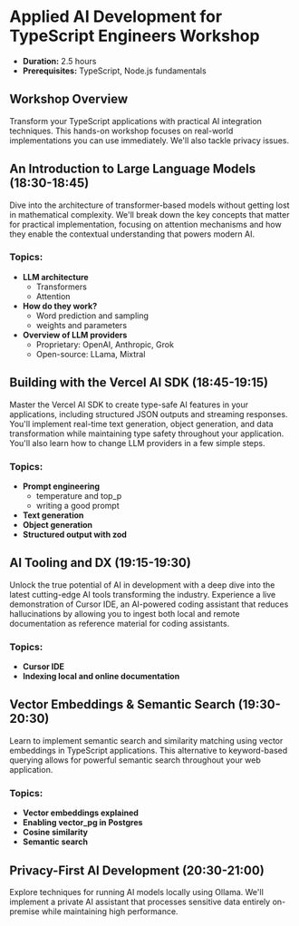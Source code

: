 # Applied AI Development for TypeScript Engineers Workshop

- **Duration:** 2.5 hours
- **Prerequisites:** TypeScript, Node.js fundamentals

## Workshop Overview

Transform your TypeScript applications with practical AI integration techniques. This hands-on workshop focuses on real-world implementations you can use immediately. We'll also tackle privacy issues.

## An Introduction to Large Language Models (18:30-18:45)

Dive into the architecture of transformer-based models without getting lost in mathematical complexity. We'll break down the key concepts that matter for practical implementation, focusing on attention mechanisms and how they enable the contextual understanding that powers modern AI.

### Topics:

- **LLM architecture**
  - Transformers
  - Attention
- **How do they work?**
  - Word prediction and sampling
  - weights and parameters
- **Overview of LLM providers**
  - Proprietary: OpenAI, Anthropic, Grok
  - Open-source: LLama, Mixtral

## Building with the Vercel AI SDK (18:45-19:15)

Master the Vercel AI SDK to create type-safe AI features in your applications, including structured JSON outputs and streaming responses. You'll implement real-time text generation, object generation, and data transformation while maintaining type safety throughout your application. You'll also learn how to change LLM providers in a few simple steps.

### Topics:

- **Prompt engineering**
  - temperature and top_p
  - writing a good prompt
- **Text generation**
- **Object generation**
- **Structured output with zod**

## AI Tooling and DX (19:15-19:30)

Unlock the true potential of AI in development with a deep dive into the latest cutting-edge AI tools transforming the industry. Experience a live demonstration of Cursor IDE, an AI-powered coding assistant that reduces hallucinations by allowing you to ingest both local and remote documentation as reference material for coding assistants.

### Topics:

- **Cursor IDE**
- **Indexing local and online documentation**

## Vector Embeddings & Semantic Search (19:30-20:30)

Learn to implement semantic search and similarity matching using vector embeddings in TypeScript applications.
This alternative to keyword-based querying allows for powerful semantic search throughout your web application.

### Topics:

- **Vector embeddings explained**
- **Enabling vector_pg in Postgres**
- **Cosine similarity**
- **Semantic search**

## Privacy-First AI Development (20:30-21:00)

Explore techniques for running AI models locally using Ollama. We'll implement a private AI assistant that processes sensitive data entirely on-premise while maintaining high performance.
